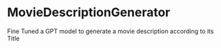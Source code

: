 # MovieDescriptionGenerator
Fine Tuned a GPT model to generate a movie description according to its Title
